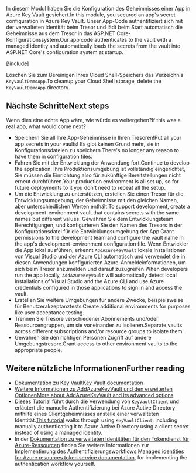 <span data-ttu-id="b468a-101">In diesem Modul haben Sie die Konfiguration des Geheimnisses einer App in Azure Key Vault gesichert.</span><span class="sxs-lookup"><span data-stu-id="b468a-101">In this module, you secured an app's secret configuration in Azure Key Vault.</span></span> <span data-ttu-id="b468a-102">Unser App-Code authentifiziert sich mit der verwalteten Identität beim Tresor und lädt beim Start automatisch die Geheimnisse aus dem Tresor in das ASP.NET Core-Konfigurationssystem.</span><span class="sxs-lookup"><span data-stu-id="b468a-102">Our app code authenticates to the vault with a managed identity and automatically loads the secrets from the vault into ASP.NET Core's configuration system at startup.</span></span>

[!include[](../../../includes/azure-sandbox-cleanup.md)]

<span data-ttu-id="b468a-103">Löschen Sie zum Bereinigen Ihres Cloud Shell-Speichers das Verzeichnis `KeyVaultDemoApp`.</span><span class="sxs-lookup"><span data-stu-id="b468a-103">To cleanup your Cloud Shell storage, delete the `KeyVaultDemoApp` directory.</span></span>

## <a name="next-steps"></a><span data-ttu-id="b468a-104">Nächste Schritte</span><span class="sxs-lookup"><span data-stu-id="b468a-104">Next steps</span></span>

<span data-ttu-id="b468a-105">Wenn dies eine echte App wäre, wie würde es weitergehen?</span><span class="sxs-lookup"><span data-stu-id="b468a-105">If this was a real app, what would come next?</span></span>

- <span data-ttu-id="b468a-106">Speichern Sie all Ihre App-Geheimnisse in Ihren Tresoren!</span><span class="sxs-lookup"><span data-stu-id="b468a-106">Put all your app secrets in your vaults!</span></span> <span data-ttu-id="b468a-107">Es gibt keinen Grund mehr, sie in Konfigurationsdateien zu speichern.</span><span class="sxs-lookup"><span data-stu-id="b468a-107">There's no longer any reason to have them in configuration files.</span></span>
- <span data-ttu-id="b468a-108">Fahren Sie mit der Entwicklung der Anwendung fort.</span><span class="sxs-lookup"><span data-stu-id="b468a-108">Continue to develop the application.</span></span> <span data-ttu-id="b468a-109">Ihre Produktionsumgebung ist vollständig eingerichtet, Sie müssen die Einrichtung also für zukünftige Bereitstellungen nicht erneut durchführen.</span><span class="sxs-lookup"><span data-stu-id="b468a-109">Your production environment is all set up, so for future deployments to it you don't need to repeat all the setup.</span></span>
- <span data-ttu-id="b468a-110">Um die Entwicklung zu unterstützen, erstellen Sie einen Tresor für die Entwicklungsumgebung, der Geheimnisse mit den gleichen Namen, aber unterschiedlichen Werten enthält.</span><span class="sxs-lookup"><span data-stu-id="b468a-110">To support development, create a development-environment vault that contains secrets with the same names but different values.</span></span> <span data-ttu-id="b468a-111">Gewähren Sie dem Entwicklungsteam Berechtigungen, und konfigurieren Sie den Namen des Tresors in der Konfigurationsdatei für die Entwicklungsumgebung der App.</span><span class="sxs-lookup"><span data-stu-id="b468a-111">Grant permissions to the development team and configure the vault name in the app's development-environment configuration file.</span></span> <span data-ttu-id="b468a-112">Wenn Entwickler die App lokal ausführen, erkennt `AddAzureKeyVault` lokale Installationen von Visual Studio und der Azure CLI automatisch und verwendet die in diesen Anwendungen konfigurierten Azure-Anmeldeinformationen, um sich beim Tresor anzumelden und darauf zuzugreifen.</span><span class="sxs-lookup"><span data-stu-id="b468a-112">When developers run the app locally, `AddAzureKeyVault` will automatically detect local installations of Visual Studio and the Azure CLI and use Azure credentials configured in those applications to sign in and access the vault.</span></span>
- <span data-ttu-id="b468a-113">Erstellen Sie weitere Umgebungen für andere Zwecke, beispielsweise für Benutzerakzeptanztests.</span><span class="sxs-lookup"><span data-stu-id="b468a-113">Create additional environments for purposes like user acceptance testing.</span></span>
- <span data-ttu-id="b468a-114">Trennen Sie Tresore verschiedener Abonnements und/oder Ressourcengruppen, um sie voneinander zu isolieren.</span><span class="sxs-lookup"><span data-stu-id="b468a-114">Separate vaults across different subscriptions and/or resource groups to isolate them.</span></span>
- <span data-ttu-id="b468a-115">Gewähren Sie den richtigen Personen Zugriff auf andere Umgebungstresore.</span><span class="sxs-lookup"><span data-stu-id="b468a-115">Grant access to other environment vaults to the appropriate people.</span></span>

## <a name="further-reading"></a><span data-ttu-id="b468a-116">Weitere nützliche Informationen</span><span class="sxs-lookup"><span data-stu-id="b468a-116">Further reading</span></span>

- [<span data-ttu-id="b468a-117">Dokumentation zu Key Vault</span><span class="sxs-lookup"><span data-stu-id="b468a-117">Key Vault documentation</span></span>](https://docs.microsoft.com/azure/key-vault/)
- [<span data-ttu-id="b468a-118">Weitere Informationen zu AddAzureKeyVault und den erweiterten Optionen</span><span class="sxs-lookup"><span data-stu-id="b468a-118">More about AddAzureKeyVault and its advanced options</span></span>](https://docs.microsoft.com/aspnet/core/security/key-vault-configuration?view=aspnetcore-2.1&tabs=aspnetcore2x)
- <span data-ttu-id="b468a-119">[Dieses Tutorial](https://docs.microsoft.com/azure/key-vault/key-vault-use-from-web-application) führt durch die Verwendung von `KeyVaultClient` und erläutert die manuelle Authentifizierung bei Azure Active Directory mithilfe eines Clientgeheimnisses anstelle einer verwalteten Identität.</span><span class="sxs-lookup"><span data-stu-id="b468a-119">[This tutorial](https://docs.microsoft.com/azure/key-vault/key-vault-use-from-web-application) walks through using `KeyVaultClient`, including manually authenticating it to Azure Active Directory using a client secret instead of using a managed identity.</span></span>
- <span data-ttu-id="b468a-120">In der [Dokumentation zu verwalteten Identitäten für den Tokendienst für Azure-Ressourcen](https://docs.microsoft.com/azure/app-service/app-service-managed-service-identity#using-the-rest-protocol) finden Sie weitere Informationen zur Implementierung des Authentifizierungsworkflows.</span><span class="sxs-lookup"><span data-stu-id="b468a-120">[Managed identities for Azure resources token service documentation](https://docs.microsoft.com/azure/app-service/app-service-managed-service-identity#using-the-rest-protocol), for implementing the authentication workflow yourself.</span></span>